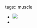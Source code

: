 tags:: muscle

- ![](https://peach-geographical-bat-397.mypinata.cloud/ipfs/QmWkijD1RmBcHiDun4pHAxrouwgkkZMJuyjUaUSxBCvcBT)
-